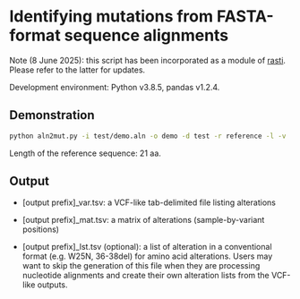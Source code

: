 # Identifying mutations from FASTA-format sequence alignments

Note (8 June 2025): this script has been incorporated as a module of [rasti](https://github.com/wanyuac/rasti). Please refer to the latter for updates.

Development environment: Python v3.8.5, pandas v1.2.4.

## Demonstration

```bash
python aln2mut.py -i test/demo.aln -o demo -d test -r reference -l -v
```

Length of the reference sequence: 21 aa.

## Output

- \[output prefix\]\_var.tsv: a VCF-like tab-delimited file listing alterations

- \[output prefix\]\_mat.tsv: a matrix of alterations (sample-by-variant positions)

- \[output prefix\]\_lst.tsv (optional): a list of alteration in a conventional format (e.g. W25N, 36-38del) for amino acid alterations. Users may want to skip the generation of this file when they are processing nucleotide alignments and create their own alteration lists from the VCF-like outputs.